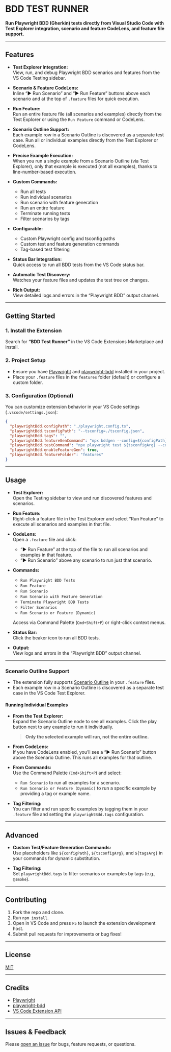 # BDD TEST RUNNER

**Run Playwright BDD (Gherkin) tests directly from Visual Studio Code with Test Explorer integration, scenario and feature CodeLens, and feature file support.**

---

## Features

- **Test Explorer Integration:**  
  View, run, and debug Playwright BDD scenarios and features from the VS Code Testing sidebar.

- **Scenario & Feature CodeLens:**  
  Inline “▶ Run Scenario” and “▶ Run Feature” buttons above each scenario and at the top of `.feature` files for quick execution.

- **Run Feature:**  
  Run an entire feature file (all scenarios and examples) directly from the Test Explorer or using the `Run Feature` command or CodeLens.

- **Scenario Outline Support:**  
  Each example row in a Scenario Outline is discovered as a separate test case. Run all or individual examples directly from the Test Explorer or CodeLens.

- **Precise Example Execution:**  
  When you run a single example from a Scenario Outline (via Test Explorer), only that example is executed (not all examples), thanks to line-number-based execution.

- **Custom Commands:**  
  - Run all tests
  - Run individual scenarios
  - Run scenario with feature generation
  - Run an entire feature
  - Terminate running tests
  - Filter scenarios by tags

- **Configurable:**  
  - Custom Playwright config and tsconfig paths
  - Custom test and feature generation commands
  - Tag-based test filtering

- **Status Bar Integration:**  
  Quick access to run all BDD tests from the VS Code status bar.

- **Automatic Test Discovery:**  
  Watches your feature files and updates the test tree on changes.

- **Rich Output:**  
  View detailed logs and errors in the “Playwright BDD” output channel.

---

## Getting Started

### 1. **Install the Extension**

Search for **“BDD Test Runner”** in the VS Code Extensions Marketplace and install.

### 2. **Project Setup**

- Ensure you have [Playwright](https://playwright.dev/) and [playwright-bdd](https://github.com/vitalets/playwright-bdd) installed in your project.
- Place your `.feature` files in the `features` folder (default) or configure a custom folder.

### 3. **Configuration (Optional)**

You can customize extension behavior in your VS Code settings (`.vscode/settings.json`):

```json
{
  "playwrightBdd.configPath": "./playwright.config.ts",
  "playwrightBdd.tsconfigPath": "--tsconfig=./tsconfig.json",
  "playwrightBdd.tags": "",
  "playwrightBdd.featureGenCommand": "npx bddgen --config=${configPath}",
  "playwrightBdd.testCommand": "npx playwright test ${tsconfigArg} --config=${configPath} ${tagsArg}",
  "playwrightBdd.enableFeatureGen": true,
  "playwrightBdd.featureFolder": "features"
}
```

---

## Usage

- **Test Explorer:**  
  Open the Testing sidebar to view and run discovered features and scenarios.

- **Run Feature:**  
  Right-click a feature file in the Test Explorer and select “Run Feature” to execute all scenarios and examples in that file.

- **CodeLens:**  
  Open a `.feature` file and click:
  - “▶ Run Feature” at the top of the file to run all scenarios and examples in that feature.
  - “▶ Run Scenario” above any scenario to run just that scenario.

- **Commands:**  
  - `Run Playwright BDD Tests`
  - `Run Feature`
  - `Run Scenario`
  - `Run Scenario with Feature Generation`
  - `Terminate Playwright BDD Tests`
  - `Filter Scenarios`
  - `Run Scenario or Feature (Dynamic)`

  Access via Command Palette (`Cmd+Shift+P`) or right-click context menus.

- **Status Bar:**  
  Click the beaker icon to run all BDD tests.

- **Output:**  
  View logs and errors in the “Playwright BDD” output channel.

---

### Scenario Outline Support

- The extension fully supports [Scenario Outline](https://cucumber.io/docs/gherkin/reference/#scenario-outline) in your `.feature` files.
- Each example row in a Scenario Outline is discovered as a separate test case in the VS Code Test Explorer.

#### Running Individual Examples

- **From the Test Explorer:**  
  Expand the Scenario Outline node to see all examples. Click the play button next to any example to run it individually.  
  > **Only the selected example will run, not the entire outline.**  

- **From CodeLens:**  
  If you have CodeLens enabled, you’ll see a “▶ Run Scenario” button above the Scenario Outline. This runs all examples for that outline.

- **From Commands:**  
  Use the Command Palette (`Cmd+Shift+P`) and select:
  - `Run Scenario` to run all examples for a scenario.
  - `Run Scenario or Feature (Dynamic)` to run a specific example by providing a tag or example name.

- **Tag Filtering:**  
  You can filter and run specific examples by tagging them in your `.feature` file and setting the `playwrightBdd.tags` configuration.

---

## Advanced

- **Custom Test/Feature Generation Commands:**  
  Use placeholders like `${configPath}`, `${tsconfigArg}`, and `${tagsArg}` in your commands for dynamic substitution.

- **Tag Filtering:**  
  Set `playwrightBdd.tags` to filter scenarios or examples by tags (e.g., `@smoke`).

---

## Contributing

1. Fork the repo and clone.
2. Run `npm install`.
3. Open in VS Code and press `F5` to launch the extension development host.
4. Submit pull requests for improvements or bug fixes!

---

## License

[MIT](LICENSE)

---

## Credits

- [Playwright](https://playwright.dev/)
- [playwright-bdd](https://github.com/vitalets/playwright-bdd)
- [VS Code Extension API](https://code.visualstudio.com/api)

---

## Issues & Feedback

Please [open an issue](https://github.com/Rohit5688/playwright-bdd-runner/issues) for bugs, feature requests, or questions.